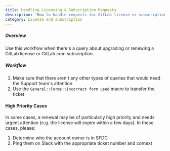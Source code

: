 ```yaml
---
title: Handling Licensing & Subscription Requests
description: "How to handle requests for GitLab license or subscription upgrades or renewals"
category: License and subscription
---
```


##### Overview

Use this workflow when there's a query about upgrading or renewing a GitLab
license or GitLab.com subscription.

##### Workflow

1. Make sure that there aren't any other types of queries that would need the Support team's attention
1. Use the `General::Forms::Incorrect form used` macro to transfer the ticket

#### High Priority Cases

In some cases, a renewal may be of particularly high priority and needs urgent attention (e.g. the license
will expire within a few days). In these cases, please:

1. Determine who the account owner is in SFDC
1. Ping them on Slack with the appropriate ticket number and context
